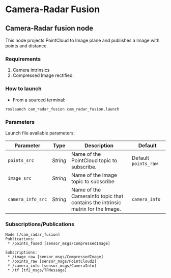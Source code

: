 # Camera-Radar Fusion

## Camera-Radar fusion node

This node projects PointCloud to Image plane and publishes a Image with points and distance.

### Requirements

1. Camera intrinsics
1. Compressed Image rectified.

### How to launch

* From a sourced terminal:

`roslaunch cam_radar_fusion cam_radar_fusion.launch`


### Parameters

Launch file available parameters:

|Parameter| Type| Description|Default|
----------|-----|--------|---|
|`points_src`|*String* |Name of the PointCloud topic to subscribe.|Default `points_raw`|
|`image_src`|*String*|Name of the Image topic to subscribe|
|`camera_info_src`|*String*|Name of the CameraInfo topic that contains the intrinsic matrix for the Image.|`camera_info`|

### Subscriptions/Publications


```
Node [/cam_radar_fusion]
Publications: 
 * /points_fused [sensor_msgs/CompressedImage]

Subscriptions: 
 * /image_raw [sensor_msgs/CompressedImage]
 * /points_raw [sensor_msgs/PointCloud2]
 * /camera_info [sensor_msgs/CameraInfo]
 * /tf [tf2_msgs/TFMessage]
```
